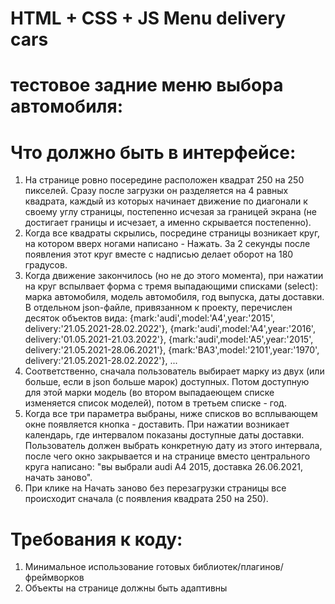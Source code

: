 # HTML + CSS + JS     Menu delivery cars 

# тестовое задние меню выбора автомобиля:

# Что должно быть в интерфейсе:
1. На странице ровно посередине расположен квадрат 250 на 250 пикселей. Сразу после загрузки он разделяется на 4 равных квадрата, каждый из которых начинает движение по диагонали к своему углу страницы, постепенно исчезая за границей экрана (не достигает границы и исчезает, а именно скрывается постепенно).
2. Когда все квадраты скрылись, посредине страницы возникает круг, на котором вверх ногами написано - Нажать. За 2 секунды после появления этот круг вместе с надписью делает оборот на 180 градусов.
3. Когда движение закончилось (но не до этого момента), при нажатии на круг вспылвает форма с тремя выпадающими списками (select): марка автомобиля, модель автомобиля, год выпуска, даты доставки. В отдельном json-файле, привязанном к проекту, перечислен десяток объектов вида:
{mark:'audi',model:'A4',year:'2015', delivery:'21.05.2021-28.02.2022'},
{mark:'audi',model:'A4',year:'2016', delivery:'01.05.2021-21.03.2022'},
{mark:'audi',model:'A5',year:'2015', delivery:'21.05.2021-28.06.2021'},
{mark:'ВАЗ',model:'2101',year:'1970', delivery:'21.05.2021-28.02.2022'},
...
4. Соответственно, сначала пользователь выбирает марку из двух (или больше, если в json больше марок) доступных. Потом доступную для этой марки модель (во втором выпадаеющем списке изменяется список моделей), потом в третьем списке - год.
5. Когда все три параметра выбраны, ниже списков во всплывающем окне появляется кнопка - доставить. При нажатии возникает календарь, где интервалом показаны доступные даты доставки. Пользователь должен выбрать конкретную дату из этого интервала, после чего окно закрывается и на странице вместо центрального круга написано: "вы выбрали audi A4 2015, доставка 26.06.2021, начать заново".
6. При клике на Начать заново без перезагрузки страницы все происходит сначала (с появления квадрата 250 на 250).

# Требования к коду:
1. Минимальное использование готовых библиотек/плагинов/фреймворков
2. Объекты на странице должны быть адаптивны















